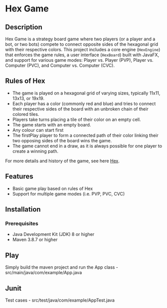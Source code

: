# Hex Game

## Description
Hex Game is a strategy board game where two players (or a player and a bot, or two bots) compete to connect opposite sides of the hexagonal grid with their respective colors. This project includes a core engine (`HexEngine`) that enforces the game rules, a user interface (`HexBoard`) built with JavaFX, and support for various game modes: Player vs. Player (PVP), Player vs. Computer (PVC), and Computer vs. Computer (CVC).

## Rules of Hex
- The game is played on a hexagonal grid of varying sizes, typically 11x11, 13x13, or 19x19.
- Each player has a color (commonly red and blue) and tries to connect their respective sides of the board with an unbroken chain of their colored tiles.
- Players take turns placing a tile of their color on an empty cell.
- The game starts with an empty board.
- Any colour can start first
- The firstPlay player to form a connected path of their color linking their two opposing sides of the board wins the game.
- The game cannot end in a draw, as it is always possible for one player to create a winning path.

For more details and history of the game, see here [Hex](https://en.wikipedia.org/wiki/Hex_(board_game)).

## Features
- Basic game play based on rules of Hex
- Support for multiple game modes (i.e. PVP, PVC, CVC)

## Installation
### Prerequisites
- Java Development Kit (JDK) 8 or higher
- Maven 3.8.7 or higher

## Play
Simply build the maven project and run the App class - src/main/java/com/example/App.java

## Junit
Test cases - src/test/java/com/example/AppTest.java